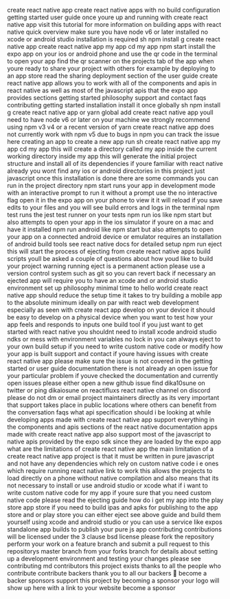 create react native app create react native apps with no build configuration getting started user guide once youre up and running with create react native app visit this tutorial for more information on building apps with react native quick overview make sure you have node v6 or later installed no xcode or android studio installation is required sh npm install g create react native app create react native app my app cd my app npm start install the expo app on your ios or android phone and use the qr code in the terminal to open your app find the qr scanner on the projects tab of the app when youre ready to share your project with others for example by deploying to an app store read the sharing deployment section of the user guide create react native app allows you to work with all of the components and apis in react native as well as most of the javascript apis that the expo app provides sections getting started philosophy support and contact faqs contributing getting started installation install it once globally sh npm install g create react native app or yarn global add create react native app youll need to have node v6 or later on your machine we strongly recommend using npm v3 v4 or a recent version of yarn create react native app does not currently work with npm v5 due to bugs in npm you can track the issue here creating an app to create a new app run sh create react native app my app cd my app this will create a directory called my app inside the current working directory inside my app this will generate the initial project structure and install all of its dependencies if youre familiar with react native already you wont find any ios or android directories in this project just javascript once this installation is done there are some commands you can run in the project directory npm start runs your app in development mode with an interactive prompt to run it without a prompt use the no interactive flag open it in the expo app on your phone to view it it will reload if you save edits to your files and you will see build errors and logs in the terminal npm test runs the jest test runner on your tests npm run ios like npm start but also attempts to open your app in the ios simulator if youre on a mac and have it installed npm run android like npm start but also attempts to open your app on a connected android device or emulator requires an installation of android build tools see react native docs for detailed setup npm run eject this will start the process of ejecting from create react native apps build scripts youll be asked a couple of questions about how youd like to build your project warning running eject is a permanent action please use a version control system such as git so you can revert back if necessary an ejected app will require you to have an xcode and or android studio environment set up philosophy minimal time to hello world create react native app should reduce the setup time it takes to try building a mobile app to the absolute minimum ideally on par with react web development especially as seen with create react app develop on your device it should be easy to develop on a physical device when you want to test how your app feels and responds to inputs one build tool if you just want to get started with react native you shouldnt need to install xcode android studio ndks or mess with environment variables no lock in you can always eject to your own build setup if you need to write custom native code or modify how your app is built support and contact if youre having issues with create react native app please make sure the issue is not covered in the getting started or user guide documentation there is not already an open issue for your particular problem if youve checked the documentation and currently open issues please either open a new github issue find dika10sune on twitter or ping dikaiosune on reactifluxs react native channel on discord please do not dm or email project maintainers directly as its very important that support takes place in public locations where others can benefit from the conversation faqs what api specification should i be looking at while developing apps made with create react native app support everything in the components and apis sections of the react native documentation apps made with create react native app also support most of the javascript to native apis provided by the expo sdk since they are loaded by the expo app what are the limitations of create react native app the main limitation of a create react native app project is that it must be written in pure javascript and not have any dependencies which rely on custom native code i e ones which require running react native link to work this allows the projects to load directly on a phone without native compilation and also means that its not necessary to install or use android studio or xcode what if i want to write custom native code for my app if youre sure that you need custom native code please read the ejecting guide how do i get my app into the play store app store if you need to build ipas and apks for publishing to the app store and or play store you can either eject see above guide and build them yourself using xcode and android studio or you can use a service like expos standalone app builds to publish your pure js app contributing contributions will be licensed under the 3 clause bsd license please fork the repository perform your work on a feature branch and submit a pull request to this repositorys master branch from your forks branch for details about setting up a development environment and testing your changes please see contributing md contributors this project exists thanks to all the people who contribute contribute backers thank you to all our backers 🙏 become a backer sponsors support this project by becoming a sponsor your logo will show up here with a link to your website become a sponsor